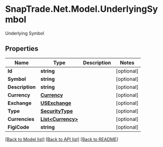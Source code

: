 # SnapTrade.Net.Model.UnderlyingSymbol
Underlying Symbol

## Properties

Name | Type | Description | Notes
------------ | ------------- | ------------- | -------------
**Id** | **string** |  | [optional] 
**Symbol** | **string** |  | [optional] 
**Description** | **string** |  | [optional] 
**Currency** | [**Currency**](Currency.md) |  | [optional] 
**Exchange** | [**USExchange**](USExchange.md) |  | [optional] 
**Type** | [**SecurityType**](SecurityType.md) |  | [optional] 
**Currencies** | [**List&lt;Currency&gt;**](Currency.md) |  | [optional] 
**FigiCode** | **string** |  | [optional] 

[[Back to Model list]](../README.md#documentation-for-models) [[Back to API list]](../README.md#documentation-for-api-endpoints) [[Back to README]](../README.md)

